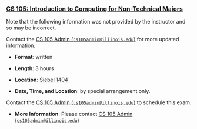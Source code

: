 <!---
Feel free to change this link if there is something more appropriate.
Do not change the anchor name.
-->

### <a name="CS105" class="anchor"></a>[CS 105: Introduction to Computing for Non-Technical Majors](https://pages.github-dev.cs.illinois.edu/cs-105/web/)

Note that the following information was not provided by the instructor and so
may be incorrect.
<!--- -->
Contact the [CS 105 Admin
(<code>cs105admin@illinois.edu</code>)](mailto:cs105admin@illinois.edu) for more
updated information.

* **Format**: written
<!--- -->
* **Length**: 3 hours
<!--- -->
* **Location**: [Siebel 1404](#next)
<!--- -->
* **Date, Time, and Location**: by special arrangement only.
<!--- -->
Contact the [CS 105 Admin
(<code>cs105admin@illinois.edu</code>)](mailto:cs105admin@illinois.edu) to schedule this exam.
<!--- -->
* **More Information**: Please contact [CS 105 Admin
(<code>cs105admin@illinois.edu</code>)](mailto:cs105admin@illinois.edu) 
